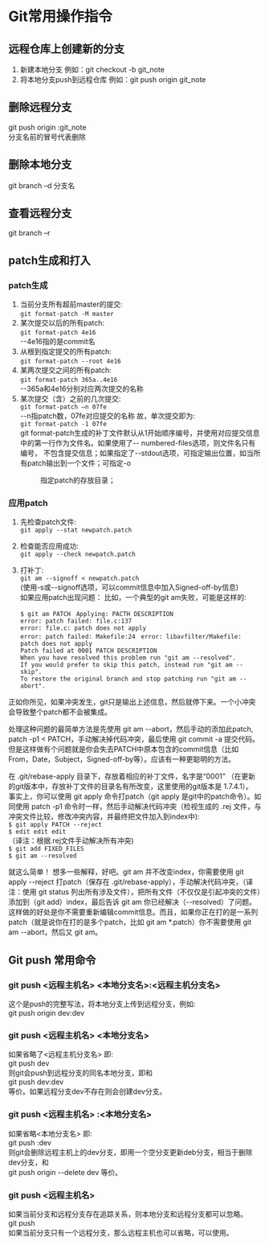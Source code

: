 # Git常用操作指令
## 远程仓库上创建新的分支
1. 新建本地分支
例如：git checkout -b git_note
2. 将本地分支push到远程仓库
例如：git push origin git_note
## 删除远程分支
git push origin :git_note  
分支名前的冒号代表删除  
## 删除本地分支
git branch –d 分支名
## 查看远程分支
git branch –r
## patch生成和打入
### patch生成
1. 当前分支所有超前master的提交:  
`git format-patch -M master`
2. 某次提交以后的所有patch:  
`git format-patch 4e16`  
--4e16指的是commit名
3. 从根到指定提交的所有patch:  
`git format-patch --root 4e16`
4. 某两次提交之间的所有patch:  
`git format-patch 365a..4e16`  
--365a和4e16分别对应两次提交的名称
5. 某次提交（含）之前的几次提交:  
`git format-patch –n 07fe`  
--n指patch数，07fe对应提交的名称
故，单次提交即为:   
`git format-patch -1 07fe`  
git format-patch生成的补丁文件默认从1开始顺序编号，并使用对应提交信息中的第一行作为文件名。如果使用了-- numbered-files选项，则文件名只有编号，    不包含提交信息；如果指定了--stdout选项，可指定输出位置，如当所有patch输出到一个文件；可指定-o <dir>指定patch的存放目录；
### 应用patch
1. 先检查patch文件:  
    `git apply --stat newpatch.patch`
2. 检查能否应用成功:  
    `git apply --check newpatch.patch`
3. 打补丁:  
    `git am --signoff < newpatch.patch`  
(使用-s或--signoff选项，可以commit信息中加入Signed-off-by信息)  
如果应用patch出现问题：
比如，一个典型的git am失败，可能是这样的: 
                                       
    `$ git am PATCH ` 
    `Applying: PACTH DESCRIPTION `  
    `error: patch failed: file.c:137`  
    `error: file.c: patch does not apply`  
    `error: patch failed: Makefile:24 ` 
    `error: libavfilter/Makefile: patch does not apply`  
    `Patch failed at 0001 PATCH DESCRIPTION`  
    `When you have resolved this problem run "git am --resolved".`  
    `If you would prefer to skip this patch, instead run "git am --skip".`  
    `To restore the original branch and stop patching run "git am --abort".` 

正如你所见，如果冲突发生，git只是输出上述信息，然后就停下来。一个小冲突会导致整个patch都不会被集成。

处理这种问题的最简单方法是先使用 git am --abort，然后手动的添加此patch, patch -p1 < PATCH，手动解决掉代码冲突，最后使用 git commit -a 提交代码。但是这样做有个问题就是你会失去PATCH中原本包含的commit信息（比如From，Date，Subject，Signed-off-by等）。应该有一种更聪明的方法。


在 .git/rebase-apply 目录下，存放着相应的补丁文件，名字是“0001” （在更新的git版本中，存放补丁文件的目录名有所改变，这里使用的git版本是 1.7.4.1）。
事实上，你可以使用 git apply 命令打patch（git apply 是git中的patch命令）。如同使用 patch -p1 命令时一样，然后手动解决代码冲突（检视生成的 .rej 文件，与冲突文件比较，修改冲突内容，并最终把文件加入到index中):  
`$ git apply PATCH --reject`  
`$ edit edit edit`  
（译注：根据.rej文件手动解决所有冲突)  
`$ git add FIXED_FILES`  
`$ git am --resolved`  

就这么简单！
想多一些解释，好吧。git am 并不改变index，你需要使用 git apply --reject 打patch（保存在 .git/rebase-apply），手动解决代码冲突，（译注：使用 git status 列出所有涉及文件），把所有文件（不仅仅是引起冲突的文件）添加到（git add）index，最后告诉 git am 你已经解决（--resolved）了问题。这样做的好处是你不需要重新编辑commit信息。而且，如果你正在打的是一系列patch（就是说你在打的是多个patch，比如 git am *.patch）你不需要使用 git am --abort，然后又 git am。

## Git push 常用命令
### git push <远程主机名> <本地分支名>:<远程主机分支名>
这个是push的完整写法，将本地分支上传到远程分支，例如:  
git push origin dev:dev  
### git push <远程主机名> <本地分支名>
如果省略了<远程主机分支名> 即:  
git push dev  
则git会push到远程分支的同名本地分支，即和  
git push dev:dev  
等价。如果远程分支dev不存在则会创建dev分支。  
### git push <远程主机名> :<本地分支名>
如果省略<本地分支名> 即:  
git push :dev  
则git会删除远程主机上的dev分支，即用一个空分支更新deb分支，相当于删除dev分支，和  
git push origin --delete dev 等价。
### git push <远程主机名>
如果当前分支和远程分支存在追踪关系，则本地分支和远程分支都可以忽略。  
git push  
如果当前分支只有一个远程分支，那么远程主机也可以省略，可以使用。


